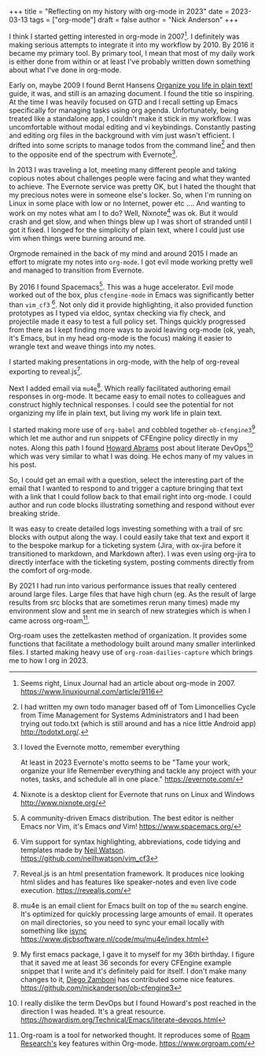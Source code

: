 +++
title = "Reflecting on my history with org-mode in 2023"
date = 2023-03-13
tags = ["org-mode"]
draft = false
author = "Nick Anderson"
+++

I think I started getting interested in org-mode in 2007[^fn:1]. I definitely was making serious attempts to integrate it into my workflow by 2010. By 2016 it became my primary tool. By primary tool, I mean that most of my daily work is either done from within or at least I've probably written down something about what I've done in org-mode.

Early on, maybe 2009 I found Bernt Hansens [Organize you life in plain text!](http://doc.norang.ca/org-mode.html) guide, it was, and still is an amazing document. I found the title so inspiring. At the time I was heavily focused on GTD and I recall setting up Emacs specifically for managing tasks using org agenda. Unfortunately, being treated like a standalone app, I couldn't make it stick in my workflow. I was uncomfortable without modal editing and vi keybindings. Constantly pasting and editing org files in the background with vim just wasn't efficient. I drifted into some scripts to manage todos from the command line[^fn:2] and then to the opposite end of the spectrum with Evernote[^fn:3].

In 2013 I was traveling a lot, meeting many different people and taking copious notes about challenges people were facing and what they wanted to achieve. The Evernote service was pretty OK, but I hated the thought that my precious notes were in someone else's locker. So, when I'm running on Linux in some place with low or no Internet, power etc .... And wanting to work on my notes what am I to do? Well, Nixnote[^fn:4] was ok. But it would crash and get slow, and when things blew up I was short of stranded until I got it fixed. I longed for the simplicity of plain text, where I could just use vim when things were burning around me.

Orgmode remained in the back of my mind and around 2015 I made an effort to migrate my notes into `org-mode`. I got evil mode working pretty well and managed to transition from Evernote.

By 2016 I found Spacemacs[^fn:5]. This was a huge accelerator. Evil mode worked out of the box, plus `cfengine-mode` in Emacs was significantly better than `vim_cf3`&nbsp;[^fn:6]. Not only did it provide highlighting, it also provided function prototypes as I typed via eldoc, syntax checking via fly check, and projectile made it easy to test a full policy set. Things quickly progressed from there as I kept finding more ways to avoid leaving org-mode (ok, yeah, it's Emacs, but in my head org-mode is the focus) making it easier to wrangle text and weave things into my notes.

I started making presentations in org-mode, with the help of org-reveal exporting to reveal.js[^fn:7].

Next I added email via `mu4e`[^fn:8]. Which really facilitated authoring email responses in org-mode. It became easy to email notes to colleagues and construct highly technical responses. I could see the potential for not organizing my life in plain text, but living my work life in plain text.

I started making more use of `org-babel` and cobbled together `ob-cfengine3`[^fn:9] which let me author and run snippets of CFEngine policy directly in my notes. Along this path I found [Howard Abrams](https://howardism.org/) post about literate DevOps[^fn:10] which was very similar to what I was doing. He echos many of my values in his post.

So, I could get an email with a question, select the interesting part of the email that I wanted to respond to and trigger a capture bringing that text with a link that I could follow back to that email right into org-mode. I could author and run code blocks illustrating something and respond without ever breaking stride.

It was easy to create detailed logs investing something with a trail of src blocks with output along the way. I could easily take that text and export it to the bespoke markup for a ticketing system (Jira, with ox-jira before it transitioned to markdown, and Markdown after). I was even using org-jira to directly interface with the ticketing system, posting comments directly from the comfort of org-mode.

By 2021 I had run into various performance issues that really centered around large files. Large files that have high churn (eg. As the result of large results from src blocks that are sometimes rerun many times) made my environment slow and sent me in search of new strategies which is when I came across org-roam[^fn:11].

Org-roam uses the zettelkasten method of organization. It provides some functions that facilitate a methodology built around many smaller interlinked files. I started making heavy use of `org-roam-dailies-capture` which brings me to how I org in 2023.

[^fn:1]: Seems right, Linux Journal had an article about org-mode in 2007. <https://www.linuxjournal.com/article/9116>
[^fn:2]: I had written my own todo manager based off of Tom Limoncellies Cycle from Time Management for Systems Administrators and I had been trying out todo.txt (which is still around and has a nice little Android app) <http://todotxt.org/>.
[^fn:3]: I loved the Evernote motto, remember everything

    At least in 2023 Evernote's motto seems to be "Tame your work, organize your life Remember everything and tackle any project with your notes, tasks, and schedule all in one place." <https://evernote.com/>
[^fn:4]: Nixnote is a desktop client for Evernote that runs on Linux and Windows <http://www.nixnote.org/>
[^fn:5]: A community-driven Emacs distribution. The best editor is neither Emacs nor Vim, it's Emacs _and_ Vim! <https://www.spacemacs.org/>
[^fn:6]: Vim support for syntax highlighting, abbreviations, code tidying and templates made by [Neil Watson](https://watson-wilson.ca/). <https://github.com/neilhwatson/vim_cf3>
[^fn:7]: Reveal.js is an html presentation framework. It produces nice looking html slides and has features like speaker-notes and even live code execution. <https://revealjs.com/>
[^fn:8]: mu4e is an email client for Emacs built on top of the `mu` search engine. It's optimized for quickly processing large amounts of email. It operates on mail directories, so you need to sync your email locally with something like [isync](https://isync.sourceforge.io/) <https://www.djcbsoftware.nl/code/mu/mu4e/index.html>
[^fn:9]: My first emacs package, I gave it to myself for my 36th birthday. I figure that it saved me at least 36 seconds for every CFEngine example snippet that I write and it's definitely paid for itself. I don't make many changes to it, [Diego Zamboni](https://zzamboni.org/) has contributed some nice features.  <https://github.com/nickanderson/ob-cfengine3>
[^fn:10]: I really dislike the term DevOps but I found Howard's post reached in the direction I was headed. It's a great resource. <https://howardism.org/Technical/Emacs/literate-devops.html>
[^fn:11]: Org-roam is a tool for networked thought. It reproduces some of [Roam Research's](https://roamresearch.com/) key features within Org-mode. <https://www.orgroam.com/>